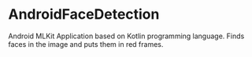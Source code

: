 # AndroidFaceDetection
Android MLKit Application based on Kotlin programming language. Finds faces in the image and puts them in red frames.
